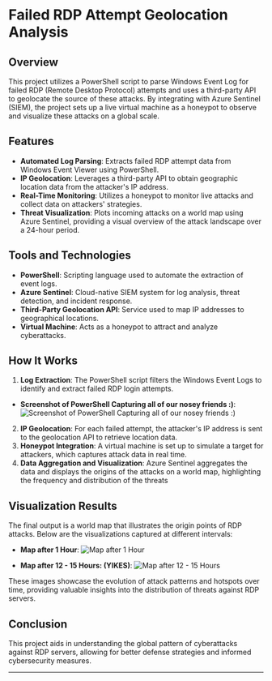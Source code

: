 # Failed RDP Attempt Geolocation Analysis

## Overview
This project utilizes a PowerShell script to parse Windows Event Log for failed RDP (Remote Desktop Protocol) attempts and uses a third-party API to geolocate the source of these attacks. By integrating with Azure Sentinel (SIEM), the project sets up a live virtual machine as a honeypot to observe and visualize these attacks on a global scale.
## Features

- **Automated Log Parsing**: Extracts failed RDP attempt data from Windows Event Viewer using PowerShell.
- **IP Geolocation**: Leverages a third-party API to obtain geographic location data from the attacker's IP address.
- **Real-Time Monitoring**: Utilizes a honeypot to monitor live attacks and collect data on attackers' strategies.
- **Threat Visualization**: Plots incoming attacks on a world map using Azure Sentinel, providing a visual overview of the attack landscape over a 24-hour period.

## Tools and Technologies

- **PowerShell**: Scripting language used to automate the extraction of event logs.
- **Azure Sentinel**: Cloud-native SIEM system for log analysis, threat detection, and incident response.
- **Third-Party Geolocation API**: Service used to map IP addresses to geographical locations.
- **Virtual Machine**: Acts as a honeypot to attract and analyze cyberattacks.

## How It Works

1. **Log Extraction**: The PowerShell script filters the Windows Event Logs to identify and extract failed RDP login attempts.


- **Screenshot of PowerShell Capturing all of our nosey friends :)**:
![Screenshot of PowerShell Capturing all of our nosey friends :)](https://i.imgur.com/mRuLU3Y.png)

2. **IP Geolocation**: For each failed attempt, the attacker's IP address is sent to the geolocation API to retrieve location data.
3. **Honeypot Integration**: A virtual machine is set up to simulate a target for attackers, which captures attack data in real time.
4. **Data Aggregation and Visualization**: Azure Sentinel aggregates the data and displays the origins of the attacks on a world map, highlighting the frequency and distribution of the threats

## Visualization Results

The final output is a world map that illustrates the origin points of RDP attacks. Below are the visualizations captured at different intervals:

- **Map after 1 Hour**:
  ![Map after 1 Hour](https://i.imgur.com/74Y6JNN.png)

- **Map after 12 - 15 Hours: (YIKES)**:
  ![Map after 12 - 15 Hours](https://i.imgur.com/duJNJdc.png)

These images showcase the evolution of attack patterns and hotspots over time, providing valuable insights into the distribution of threats against RDP servers.



## Conclusion

This project aids in understanding the global pattern of cyberattacks against RDP servers, allowing for better defense strategies and informed cybersecurity measures.

---
